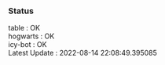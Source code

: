 ### Status


table : OK  
hogwarts : OK  
icy-bot : OK  
Latest Update : 2022-08-14 22:08:49.395085
